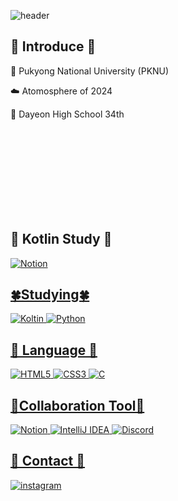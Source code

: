 ![header](https://capsule-render.vercel.app/api?type=Rounded&color=auto&height=300&section=header&text=Jinu's+GitHub&fontSize=90&fontColor=F0FFFF) 


## 🎵 Introduce 🎵




🏫 Pukyong National University (PKNU)

☁️ Atomosphere of 2024

🏫 Dayeon High School 34th

<br/><br/><br/><br/><br/><br/><br/><br/>

## 📖 Kotlin Study 📖
<a href="https://www.notion.so/b90644c3bdd046f4abc8f136656cccca?v=0d76569dc8f743949ec1a147329bb448&pvs=4"><img alt="Notion" src="https://img.shields.io/badge/Notion-000000.svg?&style=flat&logo=Notion&logoColor=white" />


## 🍀Studying🍀
<img alt="Koltin" src ="https://img.shields.io/badge/Kotlin-7F52FF.svg?&style=flat&logo=Kotlin&logoColor=black"> <img alt="Python" src ="https://img.shields.io/badge/Python-3776AB.svg?&style=flat&logo=Python&logoColor=white"> 


## 📃 Language 📃
<img alt="HTML5" src ="https://img.shields.io/badge/HTML5-E34F26.svg?&style=flat&logo=HTML5&logoColor=white"> <img alt="CSS3" src ="https://img.shields.io/badge/CSS3 -1572B6.svg?&style=flat&logo=CSS3&logoColor=white">
<img alt="C" src ="https://img.shields.io/badge/C-A8B9CC.svg?&style=flat&logo=C&logoColor=white">


## 🏢Collaboration Tool🏢
<img alt="Notion" src="https://img.shields.io/badge/Notion-000000.svg?&style=flat&logo=Notion&logoColor=white"> <img alt="IntelliJ IDEA" src="https://img.shields.io/badge/Intellij Idea-000000.svg?&style=flat&logo=IntelliJ IDEA&logoColor=white"> <img alt="Discord" src="https://img.shields.io/badge/Discord-5865F2.svg?&style=flat&logo=Discord&logoColor=white"> 

## 💮 Contact 💮
<a href="https://www.instagram.com/x._.inu/"> <img alt="instagram" src="https://img.shields.io/badge/Instagram-E4405F.svg?&style=flat&logo=Instagram&logoColor=white" /></a>

